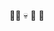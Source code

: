 😶‍🌫️ 💀 🤡 🧛

<!---
parad1337/parad1337 is a ✨ special ✨ repository because its `README.md` (this file) appears on your GitHub profile.
You can click the Preview link to take a look at your changes.
--->
